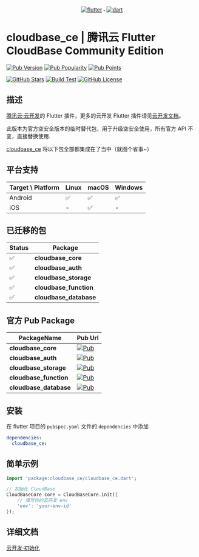 <p align="center">
  <a href="https://flutter.dev/">
    <img src="https://www.vectorlogo.zone/logos/flutterio/flutterio-ar21.svg" alt="flutter" style="vertical-align:top; margin:4px;">
  </a>
  <a href="https://dart.dev/">
    <img src="https://www.vectorlogo.zone/logos/dartlang/dartlang-ar21.svg" alt="dart" style="vertical-align:top; margin:4px;">
  </a>
</p>

# cloudbase_ce | 腾讯云 Flutter CloudBase Community Edition

[![Pub Version](https://img.shields.io/pub/v/cloudbase_ce)](https://pub.dev/packages/cloudbase_ce)
[![Pub Popularity](https://img.shields.io/pub/popularity/cloudbase_ce)](https://pub.dev/packages/cloudbase_ce)
[![Pub Points](https://img.shields.io/pub/points/cloudbase_ce)](https://pub.dev/packages/cloudbase_ce)

<!-- [![GitHub Stars](https://img.shields.io/github/stars/bookshiyi/cloudbase_ce?style=social)](https://github.com/bookshiyi/cloudbase_ce/stargazers) -->

[![GitHub Stars](https://img.shields.io/github/stars/bookshiyi/cloudbase_ce)](https://github.com/bookshiyi/cloudbase_ce/stargazers)
[![Build Test](https://img.shields.io/github/actions/workflow/status/bookshiyi/cloudbase_ce/ci.yaml)](https://github.com/bookshiyi/cloudbase_ce/actions/workflows/ci.yaml)
[![GitHub License](https://img.shields.io/github/license/bookshiyi/cloudbase_ce)](https://github.com/bookshiyi/cloudbase_ce/blob/main/LICENSE)

## 描述

[腾讯云·云开发](https://www.cloudbase.net/)的 Flutter 插件，更多的云开发 Flutter 插件请见[云开发文档](https://docs.cloudbase.net/api-reference/flutter/install)。

此版本为官方空安全版本的临时替代包，用于升级空安全使用，所有官方 API 不变，直接替换使用.

[cloudbase_ce](https://pub.flutter-io.cn/packages/cloudbase_ce) 将以下包全部都集成在了当中（就图个省事~）

## 平台支持

| Target \ Platform | Linux | macOS | Windows |
| ----------------- | ----- | ----- | ------- |
| Android           | ✅    | ✅    | ✅      |
| iOS               | -     | ✅    | -       |

## 已迁移的包

| Status | Package                |
| ------ | ---------------------- |
| ✅     | **cloudbase_core**     |
| ✅     | **cloudbase_auth**     |
| ✅     | **cloudbase_storage**  |
| ✅     | **cloudbase_function** |
| ✅     | **cloudbase_database** |

## 官方 Pub Package

| PackageName            | Pub Url                                                     |
| ---------------------- | ----------------------------------------------------------- |
| **cloudbase_core**     | [![Pub](https://img.shields.io/pub/v/cloudbase_core)]()     |
| **cloudbase_auth**     | [![Pub](https://img.shields.io/pub/v/cloudbase_auth)]()     |
| **cloudbase_storage**  | [![Pub](https://img.shields.io/pub/v/cloudbase_storage)]()  |
| **cloudbase_function** | [![Pub](https://img.shields.io/pub/v/cloudbase_function)]() |
| **cloudbase_database** | [![Pub](https://img.shields.io/pub/v/cloudbase_database)]() |

## 安装

在 flutter 项目的 `pubspec.yaml` 文件的 `dependencies` 中添加

```yaml
dependencies:
  cloudbase_ce:
```

## 简单示例

```dart
import 'package:cloudbase_ce/cloudbase_ce.dart';

// 初始化 CloudBase
CloudBaseCore core = CloudBaseCore.init({
    // 填写你的云开发 env
    'env': 'your-env-id'
});
```

## 详细文档

[云开发·初始化](https://docs.cloudbase.net/api-reference/flutter/initialization)
